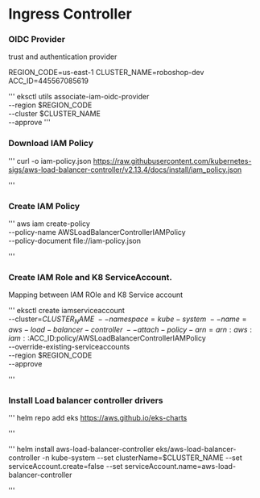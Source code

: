 # Ingress Controller 

### OIDC Provider 

trust and authentication provider

REGION_CODE=us-east-1 CLUSTER_NAME=roboshop-dev ACC_ID=445567085619

'''
eksctl utils associate-iam-oidc-provider \
    --region $REGION_CODE \
    --cluster $CLUSTER_NAME \
    --approve
'''

### Download IAM Policy

'''
curl -o iam-policy.json https://raw.githubusercontent.com/kubernetes-sigs/aws-load-balancer-controller/v2.13.4/docs/install/iam_policy.json

'''

### Create IAM Policy

'''
aws iam create-policy \
    --policy-name AWSLoadBalancerControllerIAMPolicy \
    --policy-document file://iam-policy.json

'''

### Create IAM Role and K8 ServiceAccount.

Mapping between IAM ROle and K8 Service account

'''
eksctl create iamserviceaccount \
--cluster=$CLUSTER_NAME \
--namespace=kube-system \
--name=aws-load-balancer-controller \
--attach-policy-arn=arn:aws:iam::$ACC_ID:policy/AWSLoadBalancerControllerIAMPolicy \
--override-existing-serviceaccounts \
--region $REGION_CODE \
--approve

'''

### Install Load balancer controller drivers

'''
helm repo add eks https://aws.github.io/eks-charts

'''

'''
helm install aws-load-balancer-controller eks/aws-load-balancer-controller -n kube-system --set clusterName=$CLUSTER_NAME --set serviceAccount.create=false --set serviceAccount.name=aws-load-balancer-controller

'''

